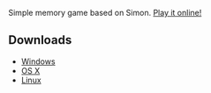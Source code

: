 Simple memory game based on Simon. [Play it online!](http://kyleconroy.github.io/memcubed)

## Downloads

- [Windows](https://github.com/kyleconroy/memcubed/releases/download/v1.0/memcubed-windows.zip)
- [OS X](https://github.com/kyleconroy/memcubed/releases/download/v1.0/memcubed-osx.zip)
- [Linux](https://github.com/kyleconroy/memcubed/releases/download/v1.0/memcubed-linux.zip)


